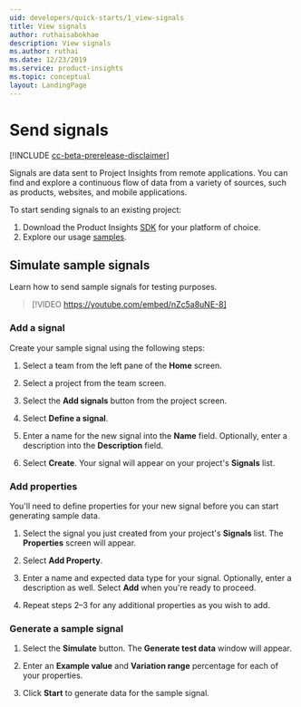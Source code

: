 ```yaml
---
uid: developers/quick-starts/1_view-signals
title: View signals
author: ruthaisabokhae
description: View signals
ms.author: ruthai
ms.date: 12/23/2019
ms.service: product-insights
ms.topic: conceptual
layout: LandingPage
---
```


# Send signals

[!INCLUDE [cc-beta-prerelease-disclaimer]( includes/cc-beta-prerelease-disclaimer.md)]

Signals are data sent to Project Insights from remote applications. You can find and explore a continuous flow of data from a variety of sources, such as products, websites, and mobile applications.

To start sending signals to an existing project:  

1. Download the Product Insights [SDK](dev-resources.md) for your platform of choice.
1. Explore our usage [samples](explore-samples.md).

## Simulate sample signals

Learn how to send sample signals for testing purposes.

>[!VIDEO https://youtube.com/embed/nZc5a8uNE-8]

### Add a signal

Create your sample signal using the following steps:

1. Select a team from the left pane of the **Home** screen.

1. Select a project from the team screen.

1. Select the **Add signals** button from the project screen.

1. Select **Define a signal**.

1. Enter a name for the new signal into the **Name** field. Optionally, enter a description into the **Description** field.

1. Select **Create**. Your signal will appear on your project's **Signals** list.

### Add properties

You'll need to define properties for your new signal before you can start generating sample data.

1. Select the signal you just created from your project's **Signals** list. The **Properties** screen will appear.

1. Select **Add Property**.

1. Enter a name and expected data type for your signal. Optionally, enter a description as well. Select **Add** when you're ready to proceed.

1. Repeat steps 2–3 for any additional properties as you wish to add.

### Generate a sample signal

1. Select the **Simulate** button. The **Generate test data** window will appear.

1. Enter an **Example value** and **Variation range** percentage for each of your properties.

1. Click **Start** to generate data for the sample signal.
